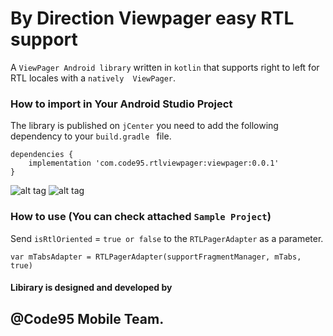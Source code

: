 # By Direction Viewpager easy RTL support

A ``ViewPager Android library`` written in ``kotlin`` that supports right to left for RTL locales with a ````natively  ViewPager````.


### How to import in Your Android Studio Project
The library is published on ``jCenter`` you need to add the following dependency to your ```build.gradle ``` file.
```
dependencies {
    implementation 'com.code95.rtlviewpager:viewpager:0.0.1'
}
```

![alt tag](https://media.giphy.com/media/ckqrSE722Y9wBhFpAv/giphy.gif)
![alt tag](https://media.giphy.com/media/l1ZRIDLrCk9UedMWvP/giphy.gif)


### How to use (You can check attached ``Sample Project``)
Send `isRtlOriented` = ``true or false`` to the ``RTLPagerAdapter`` as a parameter.

````
var mTabsAdapter = RTLPagerAdapter(supportFragmentManager, mTabs, true)
```` 

#### Libirary is designed and developed by 
## @Code95 Mobile Team.
